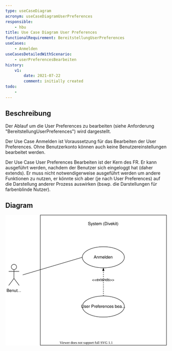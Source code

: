 ```yaml
---
type: useCaseDiagram
acronym: useCaseDiagramUserPreferences
responsible: 
    - hbu
title: Use Case Diagram User Preferences
functionalRequirement: BereitstellungUserPreferences
useCases:
    - Anmelden
useCasesDetailedWithScenario:
    - userPreferencesBearbeiten
history:
    v1:
        date: 2021-07-22
        comment: initially created
todo: 
    - 
---
```


## Beschreibung

Der Ablauf um die User Preferences zu bearbeiten (siehe Anforderung "BereitstellungUserPreferences") wird dargestellt.

Der Use Case Anmelden ist Voraussetzung für das Bearbeiten der User Preferences. Ohne Benutzerkonto können auch keine
Benutzereinstellungen bearbeitet werden.

Der Use Case User Preferences Bearbeiten ist der Kern des FR. Er kann ausgeführt werden, nachdem der Benutzer sich eingeloggt
hat (daher extends). Er muss nicht notwendigerweise ausgeführt werden um andere Funktionen zu nutzen, er könnte sich aber
(je nach User Preferences) auf die Darstellung anderer Prozess auswirken (bswp. die Darstellungen für farbenblinde Nutzer).

## Diagram

![useCaseDiagramUserPreferences](./diagrams/useCaseUserPreferences.svg)


